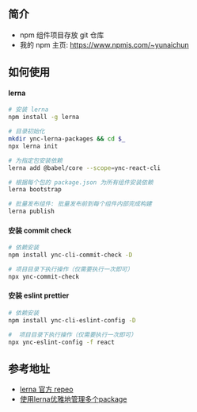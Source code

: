 ## 简介

- npm 组件项目存放 git 仓库
- 我的 npm 主页: https://www.npmjs.com/~yunaichun

## 如何使用

#### lerna

```bash
# 安装 lerna
npm install -g lerna

# 目录初始化
mkdir ync-lerna-packages && cd $_
npx lerna init

# 为指定包安装依赖
lerna add @babel/core --scope=ync-react-cli

# 根据每个包的 package.json 为所有组件安装依赖
lerna bootstrap

# 批量发布组件: 批量发布前到每个组件内部完成构建
lerna publish
```

#### 安装 commit check

```bash
# 依赖安装
npm install ync-cli-commit-check -D

# 项目目录下执行操作（仅需要执行一次即可）
npx ync-commit-check
```

#### 安装 eslint prettier

```bash
# 依赖安装
npm install ync-cli-eslint-config -D

#  项目目录下执行操作（仅需要执行一次即可）
npx ync-eslint-config -f react
```

## 参考地址
- [lerna 官方 repeo](https://github.com/lerna/lerna)
- [使用lerna优雅地管理多个package](https://zhuanlan.zhihu.com/p/35237759)
